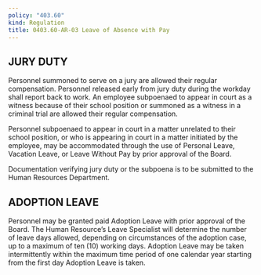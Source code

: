 ```yaml
---
policy: "403.60"
kind: Regulation
title: 0403.60-AR-03 Leave of Absence with Pay
---
```


## JURY DUTY

Personnel summoned to serve on a jury are allowed their regular compensation. Personnel released early from jury duty during the workday shall report back to work. An employee subpoenaed to appear in court as a witness because of their school position or summoned as a witness in a criminal trial are allowed their regular compensation. 

Personnel subpoenaed to appear in court in a matter unrelated to their school position, or who is appearing in court in a matter initiated by the employee, may be accommodated through the use of Personal Leave, Vacation Leave, or Leave Without Pay by prior approval of the Board. 

Documentation verifying jury duty or the subpoena is to be submitted to the Human Resources Department.

## ADOPTION LEAVE

Personnel may be granted paid Adoption Leave with prior approval of the Board. The Human Resource’s Leave Specialist will determine the number of leave days allowed, depending on circumstances of the adoption case, up to a maximum of ten (10) working days. Adoption Leave may be taken intermittently within the maximum time period of one calendar year starting from the first day Adoption Leave is taken.

